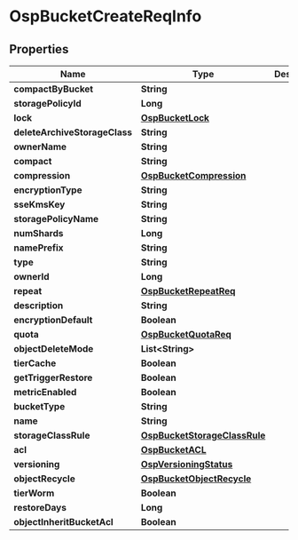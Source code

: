 # OspBucketCreateReqInfo

## Properties
Name | Type | Description | Notes
------------ | ------------- | ------------- | -------------
**compactByBucket** | **String** |  |  [optional]
**storagePolicyId** | **Long** |  |  [optional]
**lock** | [**OspBucketLock**](OspBucketLock.md) |  |  [optional]
**deleteArchiveStorageClass** | **String** |  |  [optional]
**ownerName** | **String** |  |  [optional]
**compact** | **String** |  |  [optional]
**compression** | [**OspBucketCompression**](OspBucketCompression.md) |  |  [optional]
**encryptionType** | **String** |  |  [optional]
**sseKmsKey** | **String** |  |  [optional]
**storagePolicyName** | **String** |  |  [optional]
**numShards** | **Long** |  |  [optional]
**namePrefix** | **String** |  |  [optional]
**type** | **String** |  |  [optional]
**ownerId** | **Long** |  |  [optional]
**repeat** | [**OspBucketRepeatReq**](OspBucketRepeatReq.md) |  |  [optional]
**description** | **String** |  |  [optional]
**encryptionDefault** | **Boolean** |  |  [optional]
**quota** | [**OspBucketQuotaReq**](OspBucketQuotaReq.md) |  |  [optional]
**objectDeleteMode** | **List&lt;String&gt;** |  |  [optional]
**tierCache** | **Boolean** |  |  [optional]
**getTriggerRestore** | **Boolean** |  |  [optional]
**metricEnabled** | **Boolean** |  |  [optional]
**bucketType** | **String** |  |  [optional]
**name** | **String** |  |  [optional]
**storageClassRule** | [**OspBucketStorageClassRule**](OspBucketStorageClassRule.md) |  |  [optional]
**acl** | [**OspBucketACL**](OspBucketACL.md) |  |  [optional]
**versioning** | [**OspVersioningStatus**](OspVersioningStatus.md) |  |  [optional]
**objectRecycle** | [**OspBucketObjectRecycle**](OspBucketObjectRecycle.md) |  |  [optional]
**tierWorm** | **Boolean** |  |  [optional]
**restoreDays** | **Long** |  |  [optional]
**objectInheritBucketAcl** | **Boolean** |  |  [optional]
